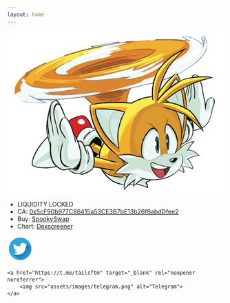 ```yaml
---
layout: home
---
```


![Tails](/assets/images/tails-flying.png)

- LIQUIDITY LOCKED
- CA: <a href="https://ftmscan.com/token/0x5cF90b977C86415a53CE3B7bE13b26f6abdDfee2" target="_blank" rel="noopener noreferrer" class="break">0x5cF90b977C86415a53CE3B7bE13b26f6abdDfee2</a>
- Buy: <a href="https://spooky.fi/#/swap?inputCurrency=FTM&outputCurrency=0x5cF90b977C86415a53CE3B7bE13b26f6abdDfee2" target="_blank" rel="noopener noreferrer">SpookySwap</a>
- Chart: <a href="https://dexscreener.com/fantom/0xe9ece32363575e67aed463d2fb4e77a8294b004c" target="_blank" rel="noopener noreferrer">Dexscreener</a>

<div class="social-icons">
    <a href="https://twitter.com/TailsFTM" target="_blank" rel="noopener noreferrer">
        <img src="assets/images/twitter.png" alt="Twitter">
    </a>
    
    <a href="https://t.me/tailsftm" target="_blank" rel="noopener noreferrer">
        <img src="assets/images/telegram.png" alt="Telegram">
    </a>
</div>
